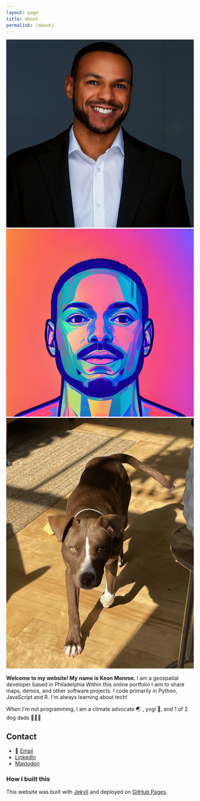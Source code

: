 ```yaml
---
layout: page
title: About
permalink: /about/
---
```


<div class="image-row">
    <img src="/assets/about/avy.jpg" alt="Profile picture - LinkedIn" class="profile-pic">
    <img src="/assets/about/image1.jpg" alt="Profile picture - Mastodon" class="profile-pic">
    <img src="/assets/about/image3.jpg" alt="Profile picture- GitHub" class="profile-pic">
</div>

**Welcome to my website! My name is Keon Monroe.**  I am a geospatial developer based in Philadelphia 
Within this online portfolio I aim to share maps, demos, and other software projects. 
I code primarily in Python, JavaScript and R. I'm always learning about tech! 

When I'm not programming, I am a climate advocate 🌏 , yogi 🧘, and 1 of 2 dog dads 🐶🏳️‍🌈


## Contact
- 📧 [Email](mailto:keon.monroe@gmail.com)
- <a href="https://linkedin.com/in/kdmonroe" target="_blank"><i class="fab fa-linkedin"></i> LinkedIn</a>
- <a href="https://mapstodon.space/@kmonroe" target="_blank"><i class="fab fa-mastodon"></i> Mastodon</a>

### How I built this
This website was built with [Jekyll](https://jekyllrb.com) 
and deployed on [GitHub Pages](https://pages.github.com).
